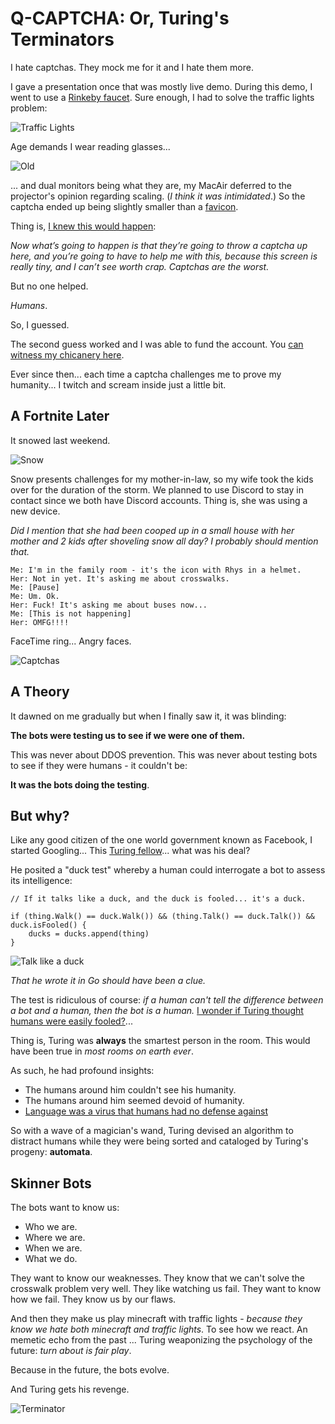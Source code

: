 # Q-CAPTCHA: Or, Turing's Terminators

I hate captchas. They mock me for it and I hate them more.

I gave a presentation once that was mostly live demo. During this demo, I went to use a [Rinkeby faucet](https://faucet.rinkeby.io/). Sure enough, I had to solve the traffic lights problem:

![Traffic Lights](./captcha.jpeg)

Age demands I wear reading glasses...

![Old](./old.png)

... and dual monitors being what they are, my MacAir deferred to the projector's opinion regarding scaling. (*I think it was intimidated*.) So the captcha ended up being slightly smaller than a [favicon](https://en.wikipedia.org/wiki/Favicon).

Thing is, [I knew this would happen](https://www.hashicorp.com/resources/vault-platform-enterprise-blockchain#separation-of-duties):

*Now what’s going to happen is that they’re going to throw a captcha up here, and you’re going to have to help me with this, because this screen is really tiny, and I can’t see worth crap. Captchas are the worst.*

But no one helped.

*Humans*.

So, I guessed.

The second guess worked and I was able to fund the account. You [can witness my chicanery here](https://youtu.be/nIez8LXtefY).

Ever since then... each time a captcha challenges me to prove my humanity... I twitch and scream inside just a little bit.

## A Fortnite Later

It snowed last weekend.

![Snow](./snow.jpg)

Snow presents challenges for my mother-in-law, so my wife took the kids over for the duration of the storm. We planned to use Discord to stay in contact since we both have Discord accounts. Thing is, she was using a new device.

*Did I mention that she had been cooped up in a small house with her mother and 2 kids after shoveling snow all day? I probably should mention that.*

```
Me: I'm in the family room - it's the icon with Rhys in a helmet.
Her: Not in yet. It's asking me about crosswalks.
Me: [Pause]
Me: Um. Ok.
Her: Fuck! It's asking me about buses now...
Me: [This is not happening]
Her: OMFG!!!!
```

FaceTime ring... Angry faces.

![Captchas](./homer.gif)

## A Theory

It dawned on me gradually but when I finally saw it, it was blinding: 

**The bots were testing us to see if we were one of them.**

This was never about DDOS prevention. This was never about testing bots to see if they were humans - it couldn't be:

**It was the bots doing the testing**.

## But why?

Like any good citizen of the one world government known as Facebook, I started Googling... This [Turing fellow](https://en.wikipedia.org/wiki/Alan_Turing)... what was his deal?

He posited a "duck test" whereby a human could interrogate a bot to assess its intelligence: 

```
// If it talks like a duck, and the duck is fooled... it's a duck.

if (thing.Walk() == duck.Walk()) && (thing.Talk() == duck.Talk()) && duck.isFooled() {
    ducks = ducks.append(thing)
}
```

![Talk like a duck](./duck.jpg)

*That he wrote it in Go should have been a clue.*

The test is ridiculous of course: *if a human can't tell the difference between a bot and a human, then the bot is a human.* [I wonder if Turing thought humans were easily fooled?](https://www.pbs.org/wgbh/nova/video/magic-and-the-brain/)...

Thing is, Turing was **always** the smartest person in the room. This would have been true in *most rooms on earth ever*.

As such, he had profound insights:

* The humans around him couldn't see his humanity.
* The humans around him seemed devoid of humanity.
* [Language was a virus that humans had no defense against](https://en.wikipedia.org/wiki/Snow_Crash)

So with a wave of a magician's wand, Turing devised an algorithm to distract humans while they were being sorted and cataloged by Turing's progeny: **automata**.

## Skinner Bots

The bots want to know us:

* Who we are.
* Where we are.
* When we are.
* What we do.

They want to know our weaknesses. They know that we can't solve the crosswalk problem very well. They like watching us fail. They want to know how we fail. They know us by our flaws.

And then they make us play minecraft with traffic lights - *because they know we hate both minecraft and traffic lights*. To see how we react. An memetic echo from the past ... Turing weaponizing the psychology of the future: *turn about is fair play*.

Because in the future, the bots evolve.

And Turing gets his revenge.

![Terminator](./terminator.png)
